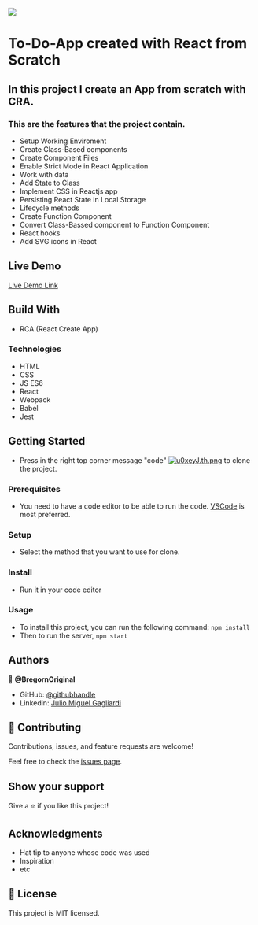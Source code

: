![](https://img.shields.io/badge/Microverse-blueviolet)

# To-Do-App created with React from Scratch

## In this project I create an App from scratch with CRA.

### This are the features that the project contain.

- Setup Working Enviroment
- Create Class-Based components
- Create Component Files
- Enable Strict Mode in React Application
- Work with data
- Add State to Class
- Implement CSS in Reactjs app
- Persisting React State in Local Storage
- Lifecycle methods
- Create Function Component
- Convert Class-Bassed component to Function Component
- React hooks
- Add SVG icons in React

## Live Demo

[Live Demo Link](https://bregorn-to-do-app.netlify.app/)

## Build With

- RCA (React Create App)

### Technologies

- HTML 
- CSS
- JS ES6
- React
- Webpack
- Babel
- Jest

## Getting Started

- Press in the right top corner message "code" [![u0xeyJ.th.png](https://i.im.ge/2022/07/05/u0xeyJ.th.png)](https://im.ge/i/u0xeyJ) to clone the project.

### Prerequisites

- You need to have a code editor to be able to run the code. [VSCode](https://code.visualstudio.com/download) is most preferred.

### Setup

- Select the method that you want to use for clone.

### Install

- Run it in your code editor

### Usage

- To install this project, you can run the following command: `npm install`
- Then to run the server, `npm start`

## Authors

👤 **@BregornOriginal**

- GitHub: [@githubhandle](https://github.com/@BregornOriginal)
- Linkedin: [Julio Miguel Gagliardi](https://www.linkedin.com/in/julio-miguel-gagliardi-b81829197/)

## 🤝 Contributing

Contributions, issues, and feature requests are welcome!

Feel free to check the [issues page](../../issues/).

## Show your support

Give a ⭐️ if you like this project!

## Acknowledgments

- Hat tip to anyone whose code was used
- Inspiration
- etc

## 📝 License

This project is MIT licensed.
